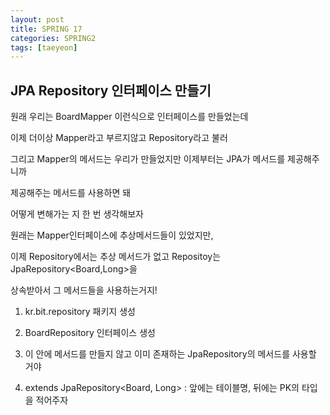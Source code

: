 ```yaml
---
layout: post
title: SPRING 17
categories: SPRING2
tags: [taeyeon]
---
```


## JPA Repository 인터페이스 만들기

원래 우리는 BoardMapper 이런식으로 인터페이스를 만들었는데 

이제 더이상 Mapper라고 부르지않고 Repository라고 불러

그리고 Mapper의 메서드는 우리가 만들었지만 이제부터는 JPA가 메서드를 제공해주니까

제공해주는 메서드를 사용하면 돼 

어떻게 변해가는 지 한 번 생각해보자

원래는 Mapper인터페이스에 추상메서드들이 있었지만,

이제 Repository에서는 추상 메서드가 없고 Repositoy는 JpaRepository<Board,Long>을 

상속받아서 그 메서드들을 사용하는거지!

1. kr.bit.repository 패키지 생성

2. BoardRepository 인터페이스 생성

3. 이 안에 메서드를 만들지 않고 이미 존재하는 JpaRepository의 메서드를 사용할 거야

4. extends JpaRepository<Board, Long> : 앞에는 테이블명, 뒤에는 PK의 타입을 적어주자





